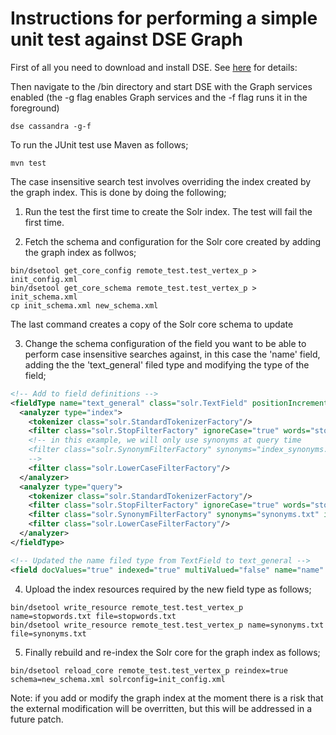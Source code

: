 # Instructions for performing a simple unit test against DSE Graph
  
First of all you need to download and install DSE. See [here](https://academy.datastax.com/downloads) for details: 

Then navigate to the <DSE home>/bin directory and start DSE with the 
Graph services enabled (the -g flag enables Graph services and 
the -f flag runs it in the foreground)

  ```
  dse cassandra -g-f
  ```
         
To run the JUnit test use Maven as follows;

  ```
  mvn test
  ```
The case insensitive search test involves overriding the index created
by the graph index. This is done by doing the following;

1. Run the test the first time to create the Solr index. The test will 
fail the first time.

2. Fetch the schema and configuration for the Solr core created by
adding the graph index as follwos;

  ```
  bin/dsetool get_core_config remote_test.test_vertex_p > init_config.xml
  bin/dsetool get_core_schema remote_test.test_vertex_p > init_schema.xml
  cp init_schema.xml new_schema.xml
  ```
  
The last command creates a copy of the Solr core schema to update

3. Change the schema configuration of the field you want to be able to
perform case insensitive searches against, in this case the 'name' field,
adding the the 'text_general' filed type and modifying the type of the 
field;

  ```xml
  <!-- Add to field definitions -->
<fieldType name="text_general" class="solr.TextField" positionIncrementGap="100">
  <analyzer type="index">
    <tokenizer class="solr.StandardTokenizerFactory"/>
    <filter class="solr.StopFilterFactory" ignoreCase="true" words="stopwords.txt" />
    <!-- in this example, we will only use synonyms at query time
    <filter class="solr.SynonymFilterFactory" synonyms="index_synonyms.txt" ignoreCase="true" expand="false"/>
    -->
    <filter class="solr.LowerCaseFilterFactory"/>
  </analyzer>
  <analyzer type="query">
    <tokenizer class="solr.StandardTokenizerFactory"/>
    <filter class="solr.StopFilterFactory" ignoreCase="true" words="stopwords.txt" />
    <filter class="solr.SynonymFilterFactory" synonyms="synonyms.txt" ignoreCase="true" expand="true"/>
    <filter class="solr.LowerCaseFilterFactory"/>
  </analyzer>
</fieldType>

  <!-- Updated the name filed type from TextField to text_general -->
  <field docValues="true" indexed="true" multiValued="false" name="name" stored="true" type="text_general"/>
  ```

4. Upload the index resources required by the new field type as follows;

  ```
  bin/dsetool write_resource remote_test.test_vertex_p name=stopwords.txt file=stopwords.txt
  bin/dsetool write_resource remote_test.test_vertex_p name=synonyms.txt file=synonyms.txt
  ```
  
5. Finally rebuild and re-index the Solr core for the graph index as follows;

  ```
  bin/dsetool reload_core remote_test.test_vertex_p reindex=true schema=new_schema.xml solrconfig=init_config.xml
  ```

Note: if you add or modify the graph index at the moment there is a risk that 
the external modification will be overritten, but this will be addressed
in a future patch.